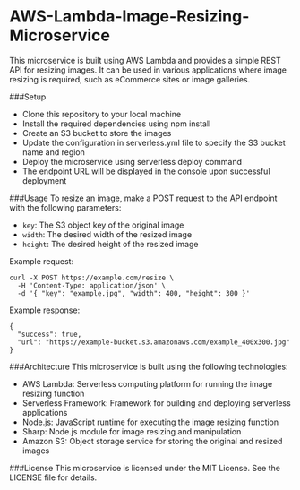 # AWS-Lambda-Image-Resizing-Microservice

This microservice is built using AWS Lambda and provides a simple REST API for resizing images. It can be used in various applications where image resizing is required, such as eCommerce sites or image galleries.


###Setup
- Clone this repository to your local machine
- Install the required dependencies using npm install
- Create an S3 bucket to store the images
- Update the configuration in serverless.yml file to specify the S3 bucket name and region
- Deploy the microservice using serverless deploy command
- The endpoint URL will be displayed in the console upon successful deployment


###Usage
To resize an image, make a POST request to the API endpoint with the following parameters:

- `key`: The S3 object key of the original image
- `width`: The desired width of the resized image
- `height`: The desired height of the resized image

Example request:

```
curl -X POST https://example.com/resize \
  -H 'Content-Type: application/json' \
  -d '{ "key": "example.jpg", "width": 400, "height": 300 }'
```

Example response:

```
{
  "success": true,
  "url": "https://example-bucket.s3.amazonaws.com/example_400x300.jpg"
}
```


###Architecture
This microservice is built using the following technologies:

- AWS Lambda: Serverless computing platform for running the image resizing function
- Serverless Framework: Framework for building and deploying serverless applications
- Node.js: JavaScript runtime for executing the image resizing function
- Sharp: Node.js module for image resizing and manipulation
- Amazon S3: Object storage service for storing the original and resized images


###License
This microservice is licensed under the MIT License. See the LICENSE file for details.
